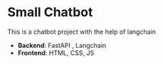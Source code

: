 # Small Chatbot 

This is a chatbot project with the help of langchain
- **Backend**: FastAPI , Langchain 
- **Frontend**: HTML, CSS, JS
